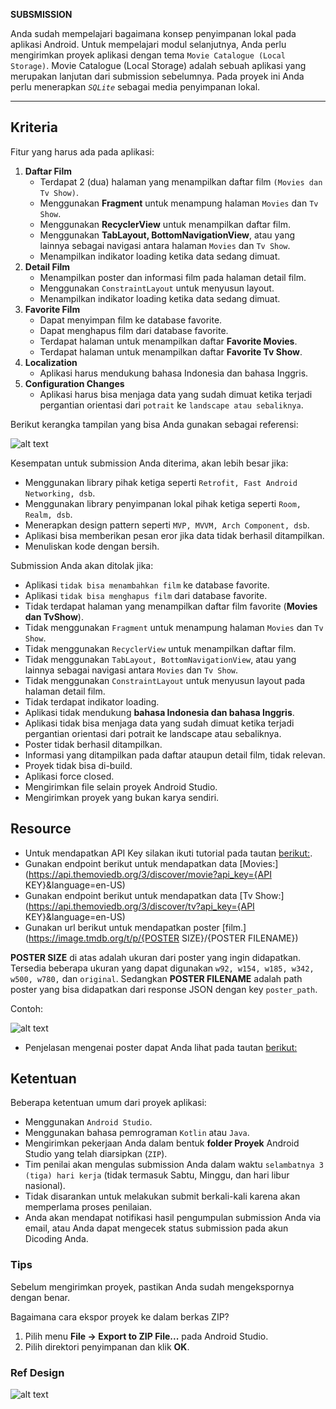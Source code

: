 **SUBSMISSION**

Anda sudah mempelajari bagaimana konsep penyimpanan lokal pada aplikasi Android. Untuk mempelajari modul selanjutnya, Anda perlu mengirimkan proyek aplikasi dengan tema `Movie Catalogue (Local Storage)`. Movie Catalogue (Local Storage) adalah sebuah aplikasi yang merupakan lanjutan dari submission sebelumnya. Pada proyek ini Anda perlu menerapkan *`SQLite`* sebagai media penyimpanan lokal. 


---

## Kriteria

Fitur yang harus ada pada aplikasi:

1. **Daftar Film**
    - Terdapat 2 (dua) halaman yang menampilkan daftar film `(Movies dan Tv Show)`.
    - Menggunakan **Fragment** untuk menampung halaman `Movies` dan `Tv Show`.
    - Menggunakan **RecyclerView** untuk menampilkan daftar film.
    - Menggunakan **TabLayout, BottomNavigationView**, atau yang lainnya sebagai navigasi antara halaman `Movies` dan `Tv Show`.
    - Menampilkan indikator loading ketika data sedang dimuat.
2. **Detail Film**
    - Menampilkan poster dan informasi film pada halaman detail film.
    - Menggunakan `ConstraintLayout` untuk menyusun layout.
    - Menampilkan indikator loading ketika data sedang dimuat.
3. **Favorite Film**
    - Dapat menyimpan film ke database favorite.
    - Dapat menghapus film dari database favorite.
    - Terdapat halaman untuk menampilkan daftar **Favorite Movies**.
    - Terdapat halaman untuk menampilkan daftar **Favorite Tv Show**.
4. **Localization**
    - Aplikasi harus mendukung bahasa Indonesia dan bahasa Inggris.
5. **Configuration Changes**
    - Aplikasi harus bisa menjaga data yang sudah dimuat ketika terjadi pergantian orientasi dari `potrait` ke `landscape atau sebaliknya`.
    
Berikut kerangka tampilan yang bisa Anda gunakan sebagai referensi:

![alt text](https://dicodingacademy.blob.core.windows.net/academies/201902201413394ea16afd9cf7ddc21ea4e00ac6b87fc6.png)

Kesempatan untuk submission Anda diterima, akan lebih besar jika:

- Menggunakan library pihak ketiga seperti `Retrofit, Fast Android Networking, dsb`.
- Menggunakan library penyimpanan lokal pihak ketiga seperti `Room, Realm, dsb`.
- Menerapkan design pattern seperti `MVP, MVVM, Arch Component, dsb`.
- Aplikasi bisa memberikan pesan eror jika data tidak berhasil ditampilkan.
- Menuliskan kode dengan bersih.

Submission Anda akan ditolak jika:

- Aplikasi `tidak bisa menambahkan film` ke database favorite.
- Aplikasi `tidak bisa menghapus film` dari database favorite.
- Tidak terdapat halaman yang menampilkan daftar film favorite (**Movies dan TvShow**).
- Tidak menggunakan `Fragment` untuk menampung halaman `Movies` dan `Tv Show`.
- Tidak menggunakan `RecyclerView` untuk menampilkan daftar film.
- Tidak menggunakan `TabLayout, BottomNavigationView`, atau yang lainnya sebagai navigasi antara `Movies` dan `Tv Show`.
- Tidak menggunakan `ConstraintLayout` untuk menyusun layout pada halaman detail film.
- Tidak terdapat indikator loading.
- Aplikasi tidak mendukung **bahasa Indonesia dan bahasa Inggris**.
- Aplikasi tidak bisa menjaga data yang sudah dimuat ketika terjadi pergantian orientasi dari potrait ke landscape atau sebaliknya.
- Poster tidak berhasil ditampilkan.
- Informasi yang ditampilkan pada daftar ataupun detail film, tidak relevan.
- Proyek tidak bisa di-build.
- Aplikasi force closed.
- Mengirimkan file selain proyek Android Studio.
- Mengirimkan proyek yang bukan karya sendiri.

## Resource

- Untuk mendapatkan API Key silakan ikuti tutorial pada tautan [berikut:](https://blog.dicoding.com/registrasi-testing-themoviedb-api/). 
- Gunakan endpoint berikut untuk mendapatkan data [Movies:](https://api.themoviedb.org/3/discover/movie?api_key={API KEY}&language=en-US)
- Gunakan endpoint berikut untuk mendapatkan data [Tv Show:](https://api.themoviedb.org/3/discover/tv?api_key={API KEY}&language=en-US)
- Gunakan url berikut untuk mendapatkan poster [film.](https://image.tmdb.org/t/p/{POSTER SIZE}/{POSTER FILENAME})

**POSTER SIZE** di atas adalah ukuran dari poster yang ingin didapatkan. Tersedia beberapa ukuran yang dapat digunakan `w92, w154, w185, w342, w500, w780,` dan `original`. Sedangkan **POSTER FILENAME** adalah path poster yang bisa didapatkan dari response JSON dengan key `poster_path`.

Contoh:

![alt text](https://image.tmdb.org/t/p/w185/kSBXou5Ac7vEqKd97wotJumyJvU.jpg)

- Penjelasan mengenai poster dapat Anda lihat pada tautan [berikut:](https://developers.themoviedb.org/3/configuration/get-api-configuration)

## Ketentuan

Beberapa ketentuan umum dari proyek aplikasi:

- Menggunakan `Android Studio`.
- Menggunakan bahasa pemrograman `Kotlin` atau `Java`.
- Mengirimkan pekerjaan Anda dalam bentuk **folder Proyek** Android Studio yang telah diarsipkan (`ZIP`).
- Tim penilai akan mengulas submission Anda dalam waktu `selambatnya 3 (tiga) hari kerja` (tidak termasuk Sabtu, Minggu, dan hari libur nasional).
- Tidak disarankan untuk melakukan submit berkali-kali karena akan memperlama proses penilaian.
- Anda akan mendapat notifikasi hasil pengumpulan submission Anda via email, atau Anda dapat mengecek status submission pada akun Dicoding Anda.

### Tips

Sebelum mengirimkan proyek, pastikan Anda sudah mengekspornya dengan benar.

Bagaimana cara ekspor proyek ke dalam berkas ZIP?

1. Pilih menu **File → Export to ZIP File...** pada Android Studio.
2. Pilih direktori penyimpanan dan klik **OK**.


### Ref Design

![alt text](https://cdn.dribbble.com/users/835462/screenshots/3550576/event-app-dribble-800x600-gif.gif)